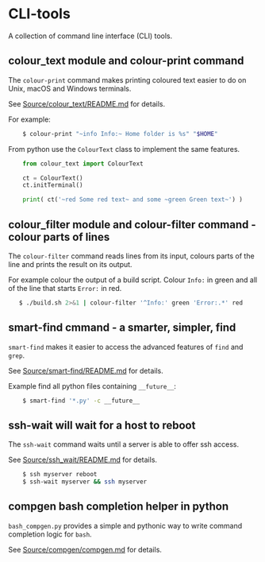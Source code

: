 # CLI-tools

A collection of command line interface (CLI) tools.

## colour_text module and colour-print command

The `colour-print` command makes printing coloured text
easier to do on Unix, macOS and Windows terminals.

See [Source/colour_text/README.md](Source/colour_text/README.md) for details.

For example:

``` bash
    $ colour-print "~info Info:~ Home folder is %s" "$HOME"
```

From python use the `ColourText` class to implement the same features.

``` python
    from colour_text import ColourText

    ct = ColourText()
    ct.initTerminal()

    print( ct('~red Some red text~ and some ~green Green text~') )
```

## colour_filter module and colour-filter command - colour parts of lines

The `colour-filter` command reads lines from its input,
colours parts of the line and prints the result on its output.

For example colour the output of a build script. Colour `Info:` in green
and all of the line that starts `Error:` in red.

``` bash
   $ ./build.sh 2>&1 | colour-filter '^Info:' green 'Error:.*' red
```

## smart-find cmmand - a smarter, simpler, find

`smart-find` makes it easier to access the advanced features of
`find` and `grep`.

See [Source/smart-find/README.md](Source/smart-find/README.md) for details.

Example find all python files containing `__future__`:

``` bash
    $ smart-find '*.py' -c __future__
```

## ssh-wait will wait for a host to reboot

The `ssh-wait` command waits until a server is able to offer ssh access.

See [Source/ssh_wait/README.md](Source/ssh_wait/README.md) for details.

``` bash
    $ ssh myserver reboot
    $ ssh-wait myserver && ssh myserver
```

## compgen bash completion helper in python

`bash_compgen.py` provides a simple and pythonic way to write command completion logic for `bash`.

See [Source/compgen/compgen.md](Source/compgen/compgen.md) for details.
